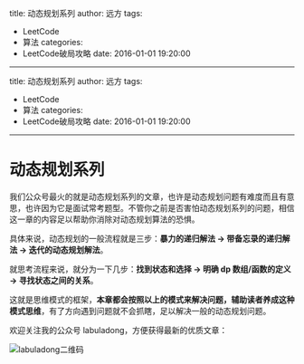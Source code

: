 title: 动态规划系列
author: 远方
tags:
  - LeetCode
  - 算法
categories:
  - LeetCode破局攻略
date: 2016-01-01 19:20:00
---
title: 动态规划系列
author: 远方
tags:
  - LeetCode
  - 算法
categories:
  - LeetCode破局攻略
date: 2016-01-01 19:20:00
---
# 动态规划系列

我们公众号最火的就是动态规划系列的文章，也许是动态规划问题有难度而且有意思，也许因为它是面试常考题型。不管你之前是否害怕动态规划系列的问题，相信这一章的内容足以帮助你消除对动态规划算法的恐惧。

具体来说，动态规划的一般流程就是三步：**暴力的递归解法 -> 带备忘录的递归解法 -> 迭代的动态规划解法**。

就思考流程来说，就分为一下几步：**找到状态和选择 -> 明确 dp 数组/函数的定义 -> 寻找状态之间的关系**。

这就是思维模式的框架，**本章都会按照以上的模式来解决问题，辅助读者养成这种模式思维**，有了方向遇到问题就不会抓瞎，足以解决一般的动态规划问题。

欢迎关注我的公众号 labuladong，方便获得最新的优质文章：

![labuladong二维码](images/LeetCode破局攻略/qrcode.jpg)